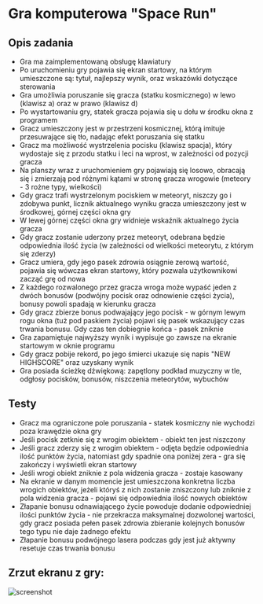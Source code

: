 Gra komputerowa "Space Run"
===========================
Opis zadania
-------------
* Gra ma zaimplementowaną obsługę klawiatury
* Po uruchomieniu gry pojawia się ekran startowy, na którym umieszczone są: tytuł, najlepszy wynik, oraz wskazówki dotyczące sterowania
* Gra umożliwia poruszanie się gracza (statku kosmicznego) w lewo (klawisz a) oraz w prawo (klawisz d)
* Po wystartowaniu gry, statek gracza pojawia się u dołu w środku okna z programem
* Gracz umieszczony jest w przestrzeni kosmicznej, którą imituje przesuwające się tło, nadając efekt poruszania się statku
* Gracz ma możliwość wystrzelenia pocisku (klawisz spacja), który wydostaje się z przodu statku i leci na wprost, w zależności od pozycji gracza
* Na planszy wraz z uruchomieniem gry pojawiają się losowo, obracają się i zmierzają pod różnymi kątami w stronę gracza wrogowie (meteory - 3 rożne typy, wielkości)
* Gdy gracz trafi wystrzelonym pociskiem w meteoryt, niszczy go i zdobywa punkt, licznik aktualnego wyniku gracza umieszczony jest w środkowej, górnej części okna gry
* W lewej górnej części okna gry widnieje wskaźnik aktualnego życia gracza
* Gdy gracz zostanie uderzony przez meteoryt, odebrana będzie odpowiednia ilość życia (w zależności od wielkości meteorytu, z którym się zderzy)
* Gracz umiera, gdy jego pasek zdrowia osiągnie zerową wartość, pojawia się wówczas ekran startowy, który pozwala użytkownikowi zacząć grę od nowa
* Z każdego rozwalonego przez gracza wroga może wypaść jeden z dwóch bonusów (podwójny pocisk oraz odnowienie części życia), bonusy powoli spadają w kierunku gracza
* Gdy gracz zbierze bonus podwajający jego pocisk - w górnym lewym rogu okna (tuż pod paskiem życia) pojawi się pasek wskazujący czas trwania bonusu. Gdy czas ten dobiegnie końca - pasek zniknie
* Gra zapamiętuje najwyższy wynik i wypisuje go zawsze na ekranie startowym w oknie programu
* Gdy gracz pobije rekord, po jego śmierci ukazuje się napis "NEW HIGHSCORE" oraz uzyskany wynik
* Gra posiada ścieżkę dźwiękową: zapętlony podkład muzyczny w tle, odgłosy pocisków, bonusów, niszczenia meteorytów, wybuchów

Testy
-----
* Gracz ma ograniczone pole poruszania - statek kosmiczny nie wychodzi poza krawędzie okna gry
* Jeśli pocisk zetknie się z wrogim obiektem - obiekt ten jest niszczony
* Jeśli gracz zderzy się z wrogim obiektem - odjęta będzie odpowiednia ilość punktów życia, natomiast gdy spadnie ona poniżej zera - gra się zakończy i wyświetli ekran startowy
* Jeśli wrogi obiekt zniknie z pola widzenia gracza - zostaje kasowany
* Na ekranie w danym momencie jest umieszczona konkretna liczba wrogich obiektów, jeżeli któryś z nich zostanie zniszczony lub zniknie z pola widzenia gracza - pojawi się odpowiednia ilość nowych obiektów
* Złapanie bonusu odnawiającego życie powoduje dodanie odpowiedniej ilości punktów życia - nie przekracza maksymalnej dozwolonej wartości, gdy gracz posiada pełen pasek zdrowia zbieranie kolejnych bonusów tego typu nie daje żadnego efektu
* Złapanie bonusu podwójnego lasera podczas gdy jest już aktywny resetuje czas trwania bonusu

Zrzut ekranu z gry:
-------------------
![screenshot](http://github.com/bknvpik/JS_projekt/tree/master/img/screenshot.png?raw=true)
